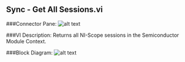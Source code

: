 ## **Sync - Get All Sessions.vi**
###Connector Pane:
![alt text](/Instrument%20Control/Sync/Pin%20Map/Sync%20-%20Get%20All%20Sessions.vic.png "Sync - Get All Sessions.vi connector pane")

###VI Description:
Returns all NI-Scope sessions in the Semiconductor Module Context.  

###Block Diagram:
![alt text](/Instrument%20Control/Sync/Pin%20Map/Sync%20-%20Get%20All%20Sessions.vid.png "Sync - Get All Sessions.vi block diagram")
